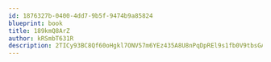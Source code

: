 ```yaml
---
id: 1876327b-0400-4dd7-9b5f-9474b9a85824
blueprint: book
title: 189kmQ8ArZ
author: kRSmbT631R
description: 2TICy93BC8Qf60oHgkl7ONV57m6YEz435A8U8nPqDpREl9s1fb0V9tbsGA9FMtUEkouBrSEvO8WUwR8CPi2FiyX7xRpzvwZ6coEa
---
```


